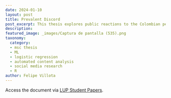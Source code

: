 ```yaml
---
date: 2024-01-10
layout: post
title: Prevalent Discord
post_excerpt: This thesis explores public reactions to the Colombian peace process via social media data, analyzing sentiment and opinion across 1.3 million user comments on 15,509 news media Facebook posts from 2020 to 2022, amidst events like the COVID-19 pandemic and unprecedented sociopolitical shifts.
description: 
featured_image: _images/Captura de pantalla (535).png
taxonomy:
  category:
  - msc thesis
  - ML
  - logistic regression
  - automated content analysis
  - social media research
  - R
author: Felipe Villota 
---
```


Access the document via <a href="https://lup.lub.lu.se/student-papers/search/publication/9149293" target="_blank" class="creator">LUP Student Papers</a>.

